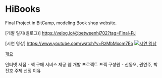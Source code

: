 # HiBooks
Final Project in BitCamp, modeling Book shop website.

[개발 일지(벨로그)] https://velog.io/@betweenhj702?tag=Final-PJ

[시연 영상] https://www.youtube.com/watch?v=RzMbMxom7Eo
[![시연 영상](https://img.youtube.com/vi/RzMbMxom7Eo/0.jpg)](https://www.youtube.com/watch?v=RzMbMxom7Eo)

[개요](#개요)

인터넷 서점 - 책 구매 서비스 제공 웹 개발 프로젝트
프젝 구성원 - 신동오, 권연주, 박진호
주제 선정 이유

